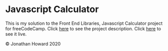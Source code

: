 # Javascript Calculator

This is my solution to the Front End Libraries, Javascript Calculator project for freeCodeCamp. Click [here](https://www.freecodecamp.org/learn/front-end-libraries/front-end-libraries-projects/build-a-javascript-calculator) to see the project description. Click [here](https://jonathanhhoward.github.io/javascript-calculator) to see it live.

&copy; Jonathan Howard 2020
